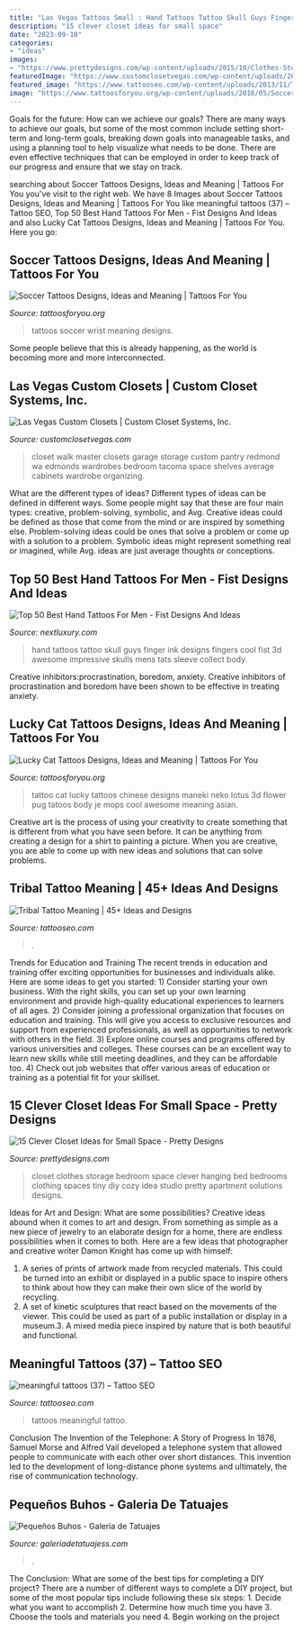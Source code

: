 ```yaml
---
title: "Las Vegas Tattoos Small : Hand Tattoos Tattoo Skull Guys Finger Ink Designs Fingers Cool Fist 3d Awesome Impressive Skulls Mens Tats Sleeve Collect Body"
description: "15 clever closet ideas for small space"
date: "2023-09-10"
categories:
- "ideas"
images:
- "https://www.prettydesigns.com/wp-content/uploads/2015/10/Clothes-Storage.jpg"
featuredImage: "https://www.customclosetvegas.com/wp-content/uploads/2018/04/bigstock-large-white-walk-in-closet-wit-18525476.jpg"
featured_image: "https://www.tattooseo.com/wp-content/uploads/2013/11/Tribal-Tattoo-Meanings-40.jpg"
image: "https://www.tattoosforyou.org/wp-content/uploads/2016/05/Soccer-Tattoos-on-Wrist.jpg"
---
```



Goals for the future: How can we achieve our goals?
There are many ways to achieve our goals, but some of the most common include setting short-term and long-term goals, breaking down goals into manageable tasks, and using a planning tool to help visualize what needs to be done. There are even effective techniques that can be employed in order to keep track of our progress and ensure that we stay on track.

	

		
searching about Soccer Tattoos Designs, Ideas and Meaning | Tattoos For You you've visit to the right web. We have 8 Images about Soccer Tattoos Designs, Ideas and Meaning | Tattoos For You like meaningful tattoos (37) – Tattoo SEO, Top 50 Best Hand Tattoos For Men - Fist Designs And Ideas and also Lucky Cat Tattoos Designs, Ideas and Meaning | Tattoos For You. Here you go:
		
    
## Soccer Tattoos Designs, Ideas And Meaning | Tattoos For You

<img loading=lazy src="https://www.tattoosforyou.org/wp-content/uploads/2016/05/Soccer-Tattoos-on-Wrist.jpg" onerror="this.onerror=null;this.src='https://tse1.mm.bing.net/th?id=OIP.k5_u4QGXrQg160WzEBrk3AAAAA&amp;pid=15.1';" alt="Soccer Tattoos Designs, Ideas and Meaning | Tattoos For You">

_Source: tattoosforyou.org_

>tattoos soccer wrist meaning designs. 

	

Some people believe that this is already happening, as the world is becoming more and more interconnected. 

    
## Las Vegas Custom Closets | Custom Closet Systems, Inc.

<img loading=lazy src="https://www.customclosetvegas.com/wp-content/uploads/2018/04/bigstock-large-white-walk-in-closet-wit-18525476.jpg" onerror="this.onerror=null;this.src='https://tse3.mm.bing.net/th?id=OIP.TVKJ21Oqs-bYhU_nlpQf3wHaLG&amp;pid=15.1';" alt="Las Vegas Custom Closets | Custom Closet Systems, Inc.">

_Source: customclosetvegas.com_

>closet walk master closets garage storage custom pantry redmond wa edmonds wardrobes bedroom tacoma space shelves average cabinets wardrobe organizing. 

	

What are the different types of ideas?
Different types of ideas can be defined in different ways. Some people might say that these are four main types: creative, problem-solving, symbolic, and Avg.
Creative ideas could be defined as those that come from the mind or are inspired by something else. Problem-solving ideas could be ones that solve a problem or come up with a solution to a problem. Symbolic ideas might represent something real or imagined, while Avg. ideas are just average thoughts or conceptions.

    
## Top 50 Best Hand Tattoos For Men - Fist Designs And Ideas

<img loading=lazy src="http://nextluxury.com/wp-content/uploads/hand-tattoos-for-guys.jpg" onerror="this.onerror=null;this.src='https://tse2.mm.bing.net/th?id=OIP.tjHnUqhVYOrazKrU7Pb4UgAAAA&amp;pid=15.1';" alt="Top 50 Best Hand Tattoos For Men - Fist Designs And Ideas">

_Source: nextluxury.com_

>hand tattoos tattoo skull guys finger ink designs fingers cool fist 3d awesome impressive skulls mens tats sleeve collect body. 

	

Creative inhibitors:procrastination, boredom, anxiety.
Creative inhibitors of procrastination and boredom have been shown to be effective in treating anxiety.

    
## Lucky Cat Tattoos Designs, Ideas And Meaning | Tattoos For You

<img loading=lazy src="https://www.tattoosforyou.org/wp-content/uploads/2016/02/Lucky-Cat-Tattoo-Design.jpg" onerror="this.onerror=null;this.src='https://tse1.mm.bing.net/th?id=OIP.K4DLrc0mB8zCAuGEaJjVSAHaLG&amp;pid=15.1';" alt="Lucky Cat Tattoos Designs, Ideas and Meaning | Tattoos For You">

_Source: tattoosforyou.org_

>tattoo cat lucky tattoos chinese designs maneki neko lotus 3d flower pug tatoos body je mops cool awesome meaning asian. 

	

Creative art is the process of using your creativity to create something that is different from what you have seen before. It can be anything from creating a design for a shirt to painting a picture. When you are creative, you are able to come up with new ideas and solutions that can solve problems.

    
## Tribal Tattoo Meaning | 45+ Ideas And Designs

<img loading=lazy src="https://www.tattooseo.com/wp-content/uploads/2013/11/Tribal-Tattoo-Meanings-40.jpg" onerror="this.onerror=null;this.src='https://tse4.mm.bing.net/th?id=OIP.cVrfqHq3FXIRY1pptsSn7gAAAA&amp;pid=15.1';" alt="Tribal Tattoo Meaning | 45+ Ideas and Designs">

_Source: tattooseo.com_

>. 

	

Trends for Education and Training
The recent trends in education and training offer exciting opportunities for businesses and individuals alike. Here are some ideas to get you started: 1) Consider starting your own business. With the right skills, you can set up your own learning environment and provide high-quality educational experiences to learners of all ages. 2) Consider joining a professional organization that focuses on education and training. This will give you access to exclusive resources and support from experienced professionals, as well as opportunities to network with others in the field. 3) Explore online courses and programs offered by various universities and colleges. These courses can be an excellent way to learn new skills while still meeting deadlines, and they can be affordable too. 4) Check out job websites that offer various areas of education or training as a potential fit for your skillset.

    
## 15 Clever Closet Ideas For Small Space - Pretty Designs

<img loading=lazy src="https://www.prettydesigns.com/wp-content/uploads/2015/10/Clothes-Storage.jpg" onerror="this.onerror=null;this.src='https://tse1.mm.bing.net/th?id=OIP.1aTzA40VQhfVq9wn073BxQHaLF&amp;pid=15.1';" alt="15 Clever Closet Ideas for Small Space - Pretty Designs">

_Source: prettydesigns.com_

>closet clothes storage bedroom space clever hanging bed bedrooms clothing spaces tiny diy cozy idea studio pretty apartment solutions designs. 

	

Ideas for Art and Design: What are some possibilities?
Creative ideas abound when it comes to art and design. From something as simple as a new piece of jewelry to an elaborate design for a home, there are endless possibilities when it comes to both. Here are a few ideas that photographer and creative writer Damon Knight has come up with himself:
1. A series of prints of artwork made from recycled materials. This could be turned into an exhibit or displayed in a public space to inspire others to think about how they can make their own slice of the world by recycling.
2. A set of kinetic sculptures that react based on the movements of the viewer. This could be used as part of a public installation or display in a museum.3. A mixed media piece inspired by nature that is both beautiful and functional.

    
## Meaningful Tattoos (37) – Tattoo SEO

<img loading=lazy src="https://www.tattooseo.com/wp-content/uploads/2017/09/meaningful-tattoos-37.jpg" onerror="this.onerror=null;this.src='https://tse3.mm.bing.net/th?id=OIP.LLK0tmLTepqqnN6GixMdeQHaJ_&amp;pid=15.1';" alt="meaningful tattoos (37) – Tattoo SEO">

_Source: tattooseo.com_

>tattoos meaningful tattoo. 

	

Conclusion
The Invention of the Telephone: A Story of Progress
In 1876, Samuel Morse and Alfred Vail developed a telephone system that allowed people to communicate with each other over short distances. This invention led to the development of long-distance phone systems and ultimately, the rise of communication technology.

    
## Pequeños Buhos - Galeria De Tatuajes

<img loading=lazy src="http://galeriadetatuajess.com/wp-content/uploads/2018/03/img_5a9da858c42e7.png" onerror="this.onerror=null;this.src='https://tse1.mm.bing.net/th?id=OIP.V01zGg3FQqLmAMe-k1mhpAAAAA&amp;pid=15.1';" alt="Pequeños Buhos - Galeria de Tatuajes">

_Source: galeriadetatuajess.com_

>. 

	

The Conclusion: What are some of the best tips for completing a DIY project?
There are a number of different ways to complete a DIY project, but some of the most popular tips include following these six steps: 1. Decide what you want to accomplish 2. Determine how much time you have 3. Choose the tools and materials you need 4. Begin working on the project 
